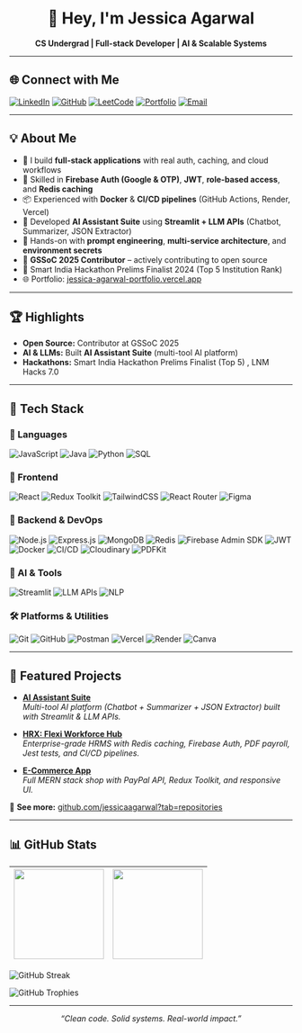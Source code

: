 <h1 align="center">👋 Hey, I'm Jessica Agarwal</h1>

<p align="center">
  <strong>CS Undergrad | Full-stack Developer | AI & Scalable Systems</strong>
</p>

---

## 🌐 Connect with Me

[![LinkedIn](https://img.shields.io/badge/LinkedIn-blue?logo=linkedin&logoColor=white)](https://www.linkedin.com/in/jessica-agarwal-00b6b7225/)
[![GitHub](https://img.shields.io/badge/GitHub-181717?logo=github&logoColor=white)](https://github.com/jessicaagarwal)
[![LeetCode](https://img.shields.io/badge/LeetCode-FFA116?logo=leetcode&logoColor=white)](https://leetcode.com/u/jessicaagarwal/)
[![Portfolio](https://img.shields.io/badge/Portfolio-000000?logo=vercel&logoColor=white)](https://jessica-agarwal-portfolio.vercel.app/)
[![Email](https://img.shields.io/badge/Gmail-red?logo=gmail&logoColor=white)](mailto:agarwaljessica25@gmail.com)

---

## 💡 About Me

- 💼 I build **full-stack applications** with real auth, caching, and cloud workflows  
- 🔐 Skilled in **Firebase Auth (Google & OTP)**, **JWT**, **role-based access**, and **Redis caching**  
- 📦 Experienced with **Docker** & **CI/CD pipelines** (GitHub Actions, Render, Vercel)  
- 🤖 Developed **AI Assistant Suite** using **Streamlit + LLM APIs** (Chatbot, Summarizer, JSON Extractor)  
- 🧠 Hands-on with **prompt engineering**, **multi-service architecture**, and **environment secrets**  
- 🌱 **GSSoC 2025 Contributor** – actively contributing to open source  
- 🚀 Smart India Hackathon Prelims Finalist 2024 (Top 5 Institution Rank)  
- 🌐 Portfolio: [jessica-agarwal-portfolio.vercel.app](https://jessica-agarwal-portfolio.vercel.app/)

---

## 🏆 Highlights

- **Open Source:** Contributor at GSSoC 2025  
- **AI & LLMs:** Built **AI Assistant Suite** (multi-tool AI platform)  
- **Hackathons:** Smart India Hackathon Prelims Finalist (Top 5) , LNM Hacks 7.0

---

## 🧰 Tech Stack

### 💬 Languages
![JavaScript](https://img.shields.io/badge/JavaScript-F7DF1E?logo=javascript&logoColor=black)
![Java](https://img.shields.io/badge/Java-007396?logo=java&logoColor=white)
![Python](https://img.shields.io/badge/Python-3776AB?logo=python&logoColor=white)
![SQL](https://img.shields.io/badge/SQL-4479A1?logo=mysql&logoColor=white)

### 🎨 Frontend
![React](https://img.shields.io/badge/React(Vite)-20232A?logo=react&logoColor=61DAFB)
![Redux Toolkit](https://img.shields.io/badge/Redux--Toolkit-593D88?logo=redux&logoColor=white)
![TailwindCSS](https://img.shields.io/badge/TailwindCSS-38B2AC?logo=tailwindcss&logoColor=white)
![React Router](https://img.shields.io/badge/React--Router-CA4245?logo=reactrouter&logoColor=white)
![Figma](https://img.shields.io/badge/Figma-F24E1E?logo=figma&logoColor=white)

### 🔧 Backend & DevOps
![Node.js](https://img.shields.io/badge/Node.js-339933?logo=node.js&logoColor=white)
![Express.js](https://img.shields.io/badge/Express.js-000000?logo=express&logoColor=white)
![MongoDB](https://img.shields.io/badge/MongoDB-47A248?logo=mongodb&logoColor=white)
![Redis](https://img.shields.io/badge/Redis-DC382D?logo=redis&logoColor=white)
![Firebase Admin SDK](https://img.shields.io/badge/Firebase--Admin-FFCA28?logo=firebase&logoColor=black)
![JWT](https://img.shields.io/badge/JWT-black?logo=jsonwebtokens&logoColor=white)
![Docker](https://img.shields.io/badge/Docker-2496ED?logo=docker&logoColor=white)
![CI/CD](https://img.shields.io/badge/CI%2FCD-2088FF?logo=githubactions&logoColor=white)
![Cloudinary](https://img.shields.io/badge/Cloudinary-3448C5?logo=cloudinary&logoColor=white)
![PDFKit](https://img.shields.io/badge/PDFKit-003B71?logo=pdf&logoColor=white)

### 🤖 AI & Tools
![Streamlit](https://img.shields.io/badge/Streamlit-FF4B4B?logo=streamlit&logoColor=white)
![LLM APIs](https://img.shields.io/badge/Generative--AI--APIs-000000?logo=openaigym&logoColor=white)
![NLP](https://img.shields.io/badge/NLP-4B8BBE?logo=python&logoColor=white)

### 🛠 Platforms & Utilities
![Git](https://img.shields.io/badge/Git-F05032?logo=git&logoColor=white)
![GitHub](https://img.shields.io/badge/GitHub-181717?logo=github&logoColor=white)
![Postman](https://img.shields.io/badge/Postman-FF6C37?logo=postman&logoColor=white)
![Vercel](https://img.shields.io/badge/Vercel-000000?logo=vercel&logoColor=white)
![Render](https://img.shields.io/badge/Render-46E3B7?logo=render&logoColor=black)
![Canva](https://img.shields.io/badge/Canva-00C4CC?logo=canva&logoColor=white)

---

## 🚀 Featured Projects

- **[AI Assistant Suite](https://github.com/jessicaagarwal/ai-assistant-suite)**  
  *Multi-tool AI platform (Chatbot + Summarizer + JSON Extractor) built with Streamlit & LLM APIs.*

- **[HRX: Flexi Workforce Hub](https://github.com/jessicaagarwal/S64_Jessica_Capstone_HRX)**  
  *Enterprise-grade HRMS with Redis caching, Firebase Auth, PDF payroll, Jest tests, and CI/CD pipelines.*

- **[E-Commerce App](https://github.com/jessicaagarwal/e-commerce-application)**  
  *Full MERN stack shop with PayPal API, Redux Toolkit, and responsive UI.*

📂 **See more:** [github.com/jessicaagarwal?tab=repositories](https://github.com/jessicaagarwal?tab=repositories)

---

## 📊 GitHub Stats

| <img src="https://github-readme-stats.vercel.app/api?username=jessicaagarwal&show_icons=true&theme=radical" height="160" /> | <img src="https://github-readme-stats.vercel.app/api/top-langs/?username=jessicaagarwal&layout=compact&theme=radical" height="160" /> |
| --- | --- |

![GitHub Streak](https://github-readme-streak-stats.herokuapp.com/?user=jessicaagarwal&theme=radical&hide_border=false)

![GitHub Trophies](https://github-profile-trophy.vercel.app/?username=jessicaagarwal&theme=radical&row=1&no-frame=true&margin-w=20)

---

<p align="center"><i>“Clean code. Solid systems. Real-world impact.”</i></p>
